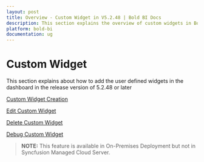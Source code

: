 ```yaml
---
layout: post
title: Overview - Custom Widget in V5.2.48 | Bold BI Docs
description: This section explains the overview of custom widgets in Bold BI v5.2.48 or later versions. Also, know about requirements for developing custom widget(s).
platform: bold-bi
documentation: ug
---
```


# Custom Widget

This section explains about how to add the user defined widgets in the dashboard in the release version of 5.2.48 or later

[Custom Widget Creation](/visualizing-data/visualization-widgets/custom-widget/v5.2.48-or-later/create-new-custom-widget/)

[Edit Custom Widget](/visualizing-data/visualization-widgets/custom-widget/v5.2.48-or-later/editing-existing-custom-widget/)

[Delete Custom Widget](/visualizing-data/visualization-widgets/custom-widget/v5.2.48-or-later/delete-custom-widget/)

[Debug Custom Widget](/visualizing-data/visualization-widgets/custom-widget/v5.2.48-or-later/debugging-custom-widget/)

> **NOTE:** This feature is available in On-Premises Deployment but not in Syncfusion Managed Cloud Server.